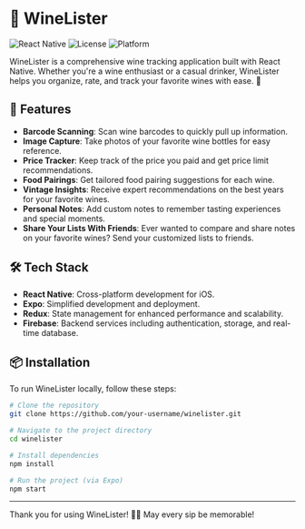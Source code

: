 # 🍷 WineLister

![React Native](https://img.shields.io/badge/React%20Native-v1.0.0-blue.svg)
![License](https://img.shields.io/badge/license-Commercial-red.svg)
![Platform](https://img.shields.io/badge/platform-iOS-lightgrey.svg)

WineLister is a comprehensive wine tracking application built with React Native. Whether you're a wine enthusiast or a casual drinker, WineLister helps you organize, rate, and track your favorite wines with ease. 📲

## 🚀 Features

- **Barcode Scanning**: Scan wine barcodes to quickly pull up information.  
- **Image Capture**: Take photos of your favorite wine bottles for easy reference.  
- **Price Tracker**: Keep track of the price you paid and get price limit recommendations.  
- **Food Pairings**: Get tailored food pairing suggestions for each wine.  
- **Vintage Insights**: Receive expert recommendations on the best years for your favorite wines.  
- **Personal Notes**: Add custom notes to remember tasting experiences and special moments.  
- **Share Your Lists With Friends**: Ever wanted to compare and share notes on your favorite wines? Send your customized lists to friends.

## 🛠️ Tech Stack

- **React Native**: Cross-platform development for iOS.
- **Expo**: Simplified development and deployment.
- **Redux**: State management for enhanced performance and scalability.
- **Firebase**: Backend services including authentication, storage, and real-time database.

## 📦 Installation

To run WineLister locally, follow these steps:

```bash
# Clone the repository
git clone https://github.com/your-username/winelister.git

# Navigate to the project directory
cd winelister

# Install dependencies
npm install

# Run the project (via Expo)
npm start
```

---
Thank you for using WineLister! 🍇🍾 May every sip be memorable!